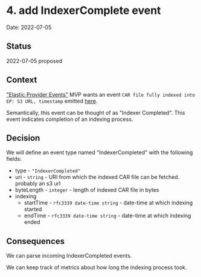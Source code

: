 # 4. add IndexerComplete event

Date: 2022-07-05

## Status

2022-07-05 proposed

## Context

["Elastic Provider Events"](https://hackmd.io/7FHjMKZ2TgGycAvapvBqqw?both) MVP wants an event `CAR file fully indexed into EP: S3 URL, timestamp` emitted [here](https://github.com/ipfs-elastic-provider/ipfs-elastic-provider-indexer-lambda/blob/dev/src/index.js#L202).

Semantically, this event can be thought of as "Indexer Completed". This event indicates completion of an indexing process.

## Decision

We will define an event type named "IndexerCompleted" with the following fields:
* type - `"IndexerCompleted"`
* uri - `string` - URI from which the indexed CAR file can be fetched. probably an s3 url
* byteLength - `integer` - length of indexed CAR file in bytes
* indexing
  * startTime - `rfc3339 date-time string` - date-time at which indexing started
  * endTime - `rfc3339 date-time string` - date-time at which indexing ended

## Consequences

We can parse incoming IndexerCompleted events.

We can keep track of metrics about how long the indexing process took.
